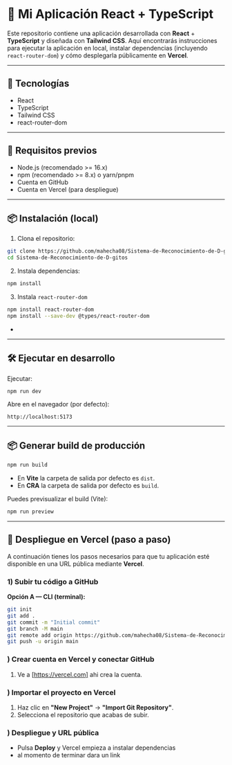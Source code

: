 # 🚀 Mi Aplicación React + TypeScript

Este repositorio contiene una aplicación desarrollada con **React** + **TypeScript** y diseñada con **Tailwind CSS**. Aquí encontrarás instrucciones para ejecutar la aplicación en local, instalar dependencias (incluyendo `react-router-dom`) y cómo desplegarla públicamente en **Vercel**.

---

## 🧰 Tecnologías

* React
* TypeScript
* Tailwind CSS
* react-router-dom 

---

## 🔎 Requisitos previos

* Node.js (recomendado >= 16.x)
* npm (recomendado >= 8.x) o yarn/pnpm
* Cuenta en GitHub
* Cuenta en Vercel (para despliegue)

---

## 📦 Instalación (local)

1. Clona el repositorio:

```bash
git clone https://github.com/mahecha08/Sistema-de-Reconocimiento-de-D-gitos
cd Sistema-de-Reconocimiento-de-D-gitos
```


2. Instala dependencias:

```bash
npm install
```

3. Instala `react-router-dom`

```bash
npm install react-router-dom
npm install --save-dev @types/react-router-dom
```

-

---

## 🛠️ Ejecutar en desarrollo

Ejecutar:

```bash
npm run dev
```

Abre en el navegador (por defecto):

```
http://localhost:5173
```
---

## 📦 Generar build de producción

```bash
npm run build
```

* En **Vite** la carpeta de salida por defecto es `dist`.
* En **CRA** la carpeta de salida por defecto es `build`.

Puedes previsualizar el build (Vite):

```bash
npm run preview
```
---

## 🚀 Despliegue en Vercel (paso a paso)

A continuación tienes los pasos necesarios para que tu aplicación esté disponible en una URL pública mediante **Vercel**.

### 1) Subir tu código a GitHub

**Opción A — CLI (terminal):**

```bash
git init
git add .
git commit -m "Initial commit"
git branch -M main
git remote add origin https://github.com/mahecha08/Sistema-de-Reconocimiento-de-D-gitos.git
git push -u origin main
```

### ) Crear cuenta en Vercel y conectar GitHub

1. Ve a [https://vercel.com]
ahi crea la cuenta. 

### ) Importar el proyecto en Vercel

1. Haz clic en **"New Project"** → **"Import Git Repository"**.
2. Selecciona el repositorio que acabas de subir.


### ) Despliegue y URL pública

* Pulsa **Deploy** y Vercel empieza a instalar dependencias 
* al momento de terminar dara un link